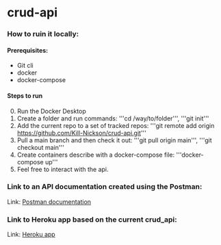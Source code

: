 # crud-api

### How to ruin it locally:
  #### Prerequisites:
  * Git cli
  * docker
  * docker-compose
  
  #### Steps to run
  0) Run the Docker Desktop
  1) Create a folder and run commands: '''cd /way/to/folder''', '''git init'''
  2) Add the current repo to a set of tracked repos: '''git remote add origin https://github.com/Kill-Nickson/crud-api.git'''
  3) Pull a main branch and then check it out: '''git pull origin main''', '''git checkout main'''
  4) Create containers describe with a docker-compose file: '''docker-compose up'''
  5) Feel free to interact with the api.
  
  ### Link to an API documentation created using the Postman:
  Link: [Postman documentation](https://www.getpostman.com/collections/2c6998f800e4fa4532e2)

  ### Link to Heroku app based on the current crud_api:
  Link: [Heroku app](https://blooming-brushlands-62637.herokuapp.com)
  
